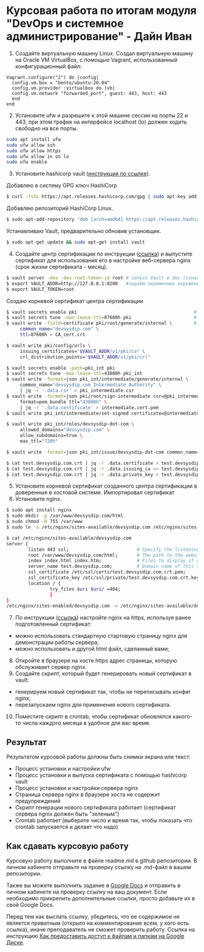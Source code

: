 # Курсовая работа по итогам модуля "DevOps и системное администрирование" - Дайн Иван


1. Создайте виртуальную машину Linux.
Создал виртуальную машину на Oracle VM VirtualBox, с помощью Vagrant, использованный конфигурационный файл:
```config
Vagrant.configure("2") do |config|
  config.vm.box = "bento/ubuntu-20.04"
  config.vm.provider :virtualbox do |vb|
  config.vm.network "forwarded_port", guest: 443, host: 443
  end
end
```
2. Установите ufw и разрешите к этой машине сессии на порты 22 и 443, при этом трафик на интерфейсе localhost (lo) должен ходить свободно на все порты.
```bash
sudo apt install ufw
sudo ufw allow ssh
sudo ufw allow https
sudo ufw allow in on lo
sudo ufw enable
```
3. Установите hashicorp vault ([инструкция по ссылке](https://learn.hashicorp.com/tutorials/vault/getting-started-install?in=vault/getting-started#install-vault)).

Добавляю в систему GPG ключ HashiCorp
```bash
$ curl -fsSL https://apt.releases.hashicorp.com/gpg | sudo apt-key add -
```
Добавляю репозиторий HashiCorp Linux.
```bash
$ sudo apt-add-repository "deb [arch=amd64] https://apt.releases.hashicorp.com $(lsb_release -cs) main"
```
Устанавливаю Vault, предварительно обновив установщик.
```bash
$ sudo apt-get update && sudo apt-get install vault
```
4. Cоздайте центр сертификации по инструкции ([ссылка](https://learn.hashicorp.com/tutorials/vault/pki-engine?in=vault/secrets-management)) и выпустите сертификат для использования его в настройке веб-сервера nginx (срок жизни сертификата - месяц).
```bash
$ vault server -dev -dev-root-token-id root # запуск Vault в dev (ознакомительном) режиме с рутовым токеном
$ export VAULT_ADDR=http://127.0.0.1:8200   #задаём переменные окружения
$ export VAULT_TOKEN=root
```
Создаю корневой сертификат центра сертификации
```bash
$ vault secrets enable pki                                           # включаю pki в ветке pki
$ vault secrets tune -max-lease-ttl=87600h pki                       # срок жизни примерно 10 лет
$ vault write -field=certificate pki/root/generate/internal \        # генерирую корневой сертификат
     common_name="devsysdip.com" \
     ttl=87600h > CA_cert.crt
```
```bash
$ vault write pki/config/urls \
     issuing_certificates="$VAULT_ADDR/v1/pki/ca" \
     crl_distribution_points="$VAULT_ADDR/v1/pki/crl"

$ vault secrets enable -path=pki_int pki
$ vault secrets tune -max-lease-ttl=43800h pki_int
$ vault write -format=json pki_int/intermediate/generate/internal \
     common_name="devsysdip.com Intermediate Authority" \
     | jq -r '.data.csr' > pki_intermediate.csr
$ vault write -format=json pki/root/sign-intermediate csr=@pki_intermediate.csr \
     format=pem_bundle ttl="43800h" \
     | jq -r '.data.certificate' > intermediate.cert.pem
$ vault write pki_int/intermediate/set-signed certificate=@intermediate.cert.pem

$ vault write pki_int/roles/devsysdip-dot-com \
     allowed_domains="devsysdip.com" \
     allow_subdomains=true \
     max_ttl="720h"

$ vault write -format=json pki_int/issue/devsysdip-dot-com common_name="test.devsysdip.com" ttl="720h" > test.devsysdip.com.crt

$ cat test.devsysdip.com.crt | jq -r .data.certificate > test.devsysdip.com.crt.pem
$ cat test.devsysdip.com.crt | jq -r .data.issuing_ca >> test.devsysdip.com.crt.pem
$ cat test.devsysdip.com.crt | jq -r .data.private_key > test.devsysdip.com.crt.key


```
5. Установите корневой сертификат созданного центра сертификации в доверенные в хостовой системе.
Импортировал сертификат
6. Установите nginx.
```bash
$ sudo apt install nginx
$ sudo mkdir -p /var/www/devsysdip.com/html
$ sudo chmod -R 755 /var/www
$ sudo ln -s /etc/nginx/sites-available/devsysdip.com /etc/nginx/sites-enabled/

$ cat /etc/nginx/sites-available/devsysdip.com
server {
        listen 443 ssl;                         # Specify the listening port
        root /var/www/devsysdip.com/html;       # The path to the website files
        index index.html index.htm;             # Files to display if only the domain name is specified in the address
        server_name test.devsysdip.com;         # Domain name of this site
        ssl_certificate /etc/ssl/certs/test.devsysdip.com.crt.pem;
        ssl_certificate_key /etc/ssl/private/test.devsysdip.com.crt.key;
        location / {
                try_files $uri $uri/ =404;
                }
}
/etc/nginx/sites-enabled/devsysdip.com -> /etc/nginx/sites-available/devsysdip.com
```
7. По инструкции ([ссылка](https://nginx.org/en/docs/http/configuring_https_servers.html)) настройте nginx на https, используя ранее подготовленный сертификат:
  - можно использовать стандартную стартовую страницу nginx для демонстрации работы сервера;
  - можно использовать и другой html файл, сделанный вами;
8. Откройте в браузере на хосте https адрес страницы, которую обслуживает сервер nginx.
9. Создайте скрипт, который будет генерировать новый сертификат в vault:
  - генерируем новый сертификат так, чтобы не переписывать конфиг nginx;
  - перезапускаем nginx для применения нового сертификата.
10. Поместите скрипт в crontab, чтобы сертификат обновлялся какого-то числа каждого месяца в удобное для вас время.

## Результат

Результатом курсовой работы должны быть снимки экрана или текст:

- Процесс установки и настройки ufw
- Процесс установки и выпуска сертификата с помощью hashicorp vault
- Процесс установки и настройки сервера nginx
- Страница сервера nginx в браузере хоста не содержит предупреждений 
- Скрипт генерации нового сертификата работает (сертификат сервера ngnix должен быть "зеленым")
- Crontab работает (выберите число и время так, чтобы показать что crontab запускается и делает что надо)

## Как сдавать курсовую работу

Курсовую работу выполните в файле readme.md в github репозитории. В личном кабинете отправьте на проверку ссылку на .md-файл в вашем репозитории.

Также вы можете выполнить задание в [Google Docs](https://docs.google.com/document/u/0/?tgif=d) и отправить в личном кабинете на проверку ссылку на ваш документ.
Если необходимо прикрепить дополнительные ссылки, просто добавьте их в свой Google Docs.

Перед тем как выслать ссылку, убедитесь, что ее содержимое не является приватным (открыто на комментирование всем, у кого есть ссылка), иначе преподаватель не сможет проверить работу. 
Ссылка на инструкцию [Как предоставить доступ к файлам и папкам на Google Диске](https://support.google.com/docs/answer/2494822?hl=ru&co=GENIE.Platform%3DDesktop).
